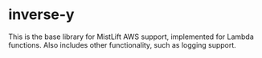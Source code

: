 # inverse-y

This is the base library for MistLift AWS support, implemented for Lambda functions.
Also includes other functionality, such as logging support.

 
